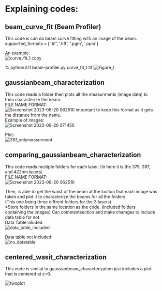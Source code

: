 # Explaining codes:


## beam_curve_fit (Beam Profiler)
This code is can do beam curve fitting with an image of the beam. 
supported_formats = ['.tif', '.tiff', '.pgm', '.ppm']

An example:  
![curve_fit_1 copy](https://user-images.githubusercontent.com/56214423/233503579-7f7563ee-3dd4-4cbf-bbb3-d55d5f68c253.jpg)

% python3.11 beam-profiler.py curve_fit_1.tif
![Figure_1](https://user-images.githubusercontent.com/56214423/233503605-e3978eb2-1e4e-484b-9f3e-afbe243cff04.png)

## gaussianbeam_characterization
This code reads a folder then plots all the measurments (image data) to then characterize the beam.   
FILE NAME FORMAT:  
![Screenshot 2023-08-20 062510](https://github.com/mayradiaz5/beam_curve_fit/assets/115504456/115f966f-11e4-4de9-ab13-bb08cd20a5ca)
Important to keep this format as it gets the distance from the name.  
Example of images:  
![Screenshot 2023-08-20 071450](https://github.com/mayradiaz5/beam_curve_fit/assets/115504456/7962fc42-af73-45b6-92e9-44563354ffa3)


Plot:  
![397_onlymeasurment](https://github.com/mayradiaz5/beam_curve_fit/assets/115504456/05d0c432-e998-4019-80d6-0776b6c60c76)


## comparing_gaussianbeam_characterization
This code reads multiple folders for each laser. (In here it is the 375, 397, and 422nm lasers)  
FILE NAME FORMAT:  
![Screenshot 2023-08-20 062510](https://github.com/mayradiaz5/beam_curve_fit/assets/115504456/115f966f-11e4-4de9-ab13-bb08cd20a5ca)

Then, is able to get the waist of the beam at the loction that each image was taken and plot it to characterize the beams for all the folders.  
(This one being three diffrent folders for the 3 lasers)  
*Store folders in the same location as the code.  (included folders containing the images)
Can commentsection and make chamges to include data table for not.   
Data Table inluded:  
![data_table_included](https://github.com/mayradiaz5/beam_curve_fit/assets/115504456/dcccec4b-3e2b-4d92-9577-082a28a5d4ff)

Data table not included:  
![no_datatable](https://github.com/mayradiaz5/beam_curve_fit/assets/115504456/c78a8704-f59a-4eb3-b72f-6648a095b0f7)

## centered_wasit_characterization
This code is similat to gaussianbeam_characterization just includes a plot that is centered at z=0.  

![twoplot](https://github.com/mayradiaz5/beam_curve_fit/assets/115504456/872f7f4b-647d-46fb-bcd0-2907657465aa)

